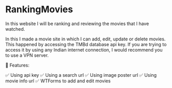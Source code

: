 # RankingMovies
In this website I will be ranking and reviewing the movies that I have watched.

In this I made a movie site in which I can add, edit, update or delete movies. This happened by accessing the TMBd database api key.
If you are trying to access it by using any Indian internet connection, I would recommend you to use a VPN server.

🚀 Features:


✅ Using api key
✅ Using a search url
✅ Using image poster url
✅ Using movie info url
✅ WTForms to add and edit movies

